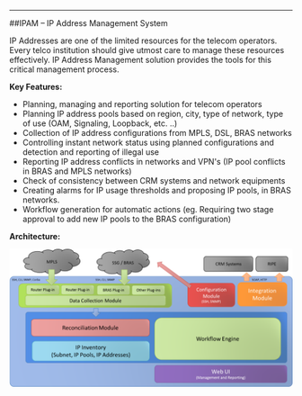 - - -
##IPAM – IP Address Management System

IP Addresses are one of the limited resources for the telecom operators. Every telco institution should give utmost care to manage these resources effectively. IP Address Management solution provides the tools for this critical management process.

**Key Features:**

- Planning, managing and reporting solution for telecom operators
- Planning IP address pools based on region, city, type of network, type of use (OAM, Signaling, Loopback, etc. ..) 
- Collection of IP address configurations from MPLS, DSL, BRAS networks
- Controlling instant network status using planned configurations and detection and reporting of illegal use 
- Reporting IP address conflicts in networks and VPN's (IP pool conflicts in BRAS and  MPLS networks)
- Check of consistency between CRM systems and network equipments
- Creating alarms for IP usage thresholds and proposing IP pools, in BRAS networks.
- Workflow generation for automatic actions (eg. Requiring two stage approval to add new IP pools to the BRAS configuration)

**Architecture:**


![IPAM](/static/uploads/page/en/IPAM.png)
